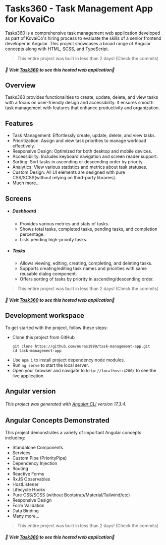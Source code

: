 # Tasks360 - Task Management App for KovaiCo

Tasks360 is a comprehensive task management web application developed as part of KovaiCo's hiring process to evaluate the skills of a senior frontend developer in Angular. This project showcases a broad range of Angular concepts along with HTML, SCSS, and TypeScript.

> This entire project was built in less than 2 days! (Check the commits)

##### 🎉 Visit [Task360](https://tasks360-kovaico.web.app/) to see this hosted web application🎉 

## Overview 
Tasks360 provides functionalities to create, update, delete, and view tasks with a focus on user-friendly design and accessibility. It ensures smooth task management with features that enhance productivity and organization.

## Features
- Task Management: Effortlessly create, update, delete, and view tasks.
- Prioritization: Assign and view task priorities to manage workload effectively.
- Responsive Design: Optimized for both desktop and mobile devices.
- Accessibility: Includes keyboard navigation and screen reader support.
- Sorting: Sort tasks in ascending or descending order by priority.
- Analytics: View various statistics and metrics about task statuses.
- Custom Design: All UI elements are designed with pure CSS/SCSS(without relying on third-party libraries).
- Much more...

## Screens
- ##### Dashboard
    - Provides various metrics and stats of tasks.
    - Shows total tasks, completed tasks, pending tasks, and completion percentage.
    - Lists pending high-priority tasks.

- ##### Tasks 
    - Allows viewing, editing, creating, completing, and deleting tasks.
    - Supports creating/editing task names and priorities with same reusable dialog component.
    - Offers sorting of tasks by priority in ascending/descending order.

> This entire project was built in less than 2 days! (Check the commits)

##### 🎉 Visit [Task360](https://tasks360-kovaico.web.app/) to see this hosted web application🎉 

## Development workspace
To get started with the project, follow these steps:
- Clone this project from GitHub 
    ```
    git clone https://github.com/nuras1999/task-management-app.git
    cd task-management-app
    ```
- Use `npm i` to install project dependency node modules.
- Run `ng serve` to start the local server.
- Open your browser and navigate to `http://localhost:4200/` to see the live application.

## Angular version
###### This project was generated with [Angular CLI](https://github.com/angular/angular-cli) version 17.3.4.

## Angular Concepts Demonstrated
This project demonstrates a variety of important Angular concepts including:
- Standalone Components
- Services
- Custom Pipe (PriorityPipe)
- Dependency Injection
- Routing
- Reactive Forms
- RxJS Observables
- HostListener
- Lifecycle Hooks
- Pure CSS/SCSS (without Bootstrap/Material/Tailwind/etc)
- Responsive Design
- Form Validation
- Data Binding
- Many more...

> This entire project was built in less than 2 days! (Check the commits)

##### 🎉 Visit [Task360](https://tasks360-kovaico.web.app/) to see this hosted web application🎉 
